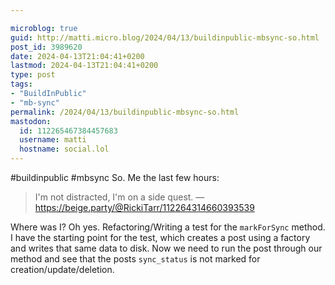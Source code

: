 ```yaml
---

microblog: true
guid: http://matti.micro.blog/2024/04/13/buildinpublic-mbsync-so.html
post_id: 3989620
date: 2024-04-13T21:04:41+0200
lastmod: 2024-04-13T21:04:41+0200
type: post
tags:
- "BuildInPublic"
- "mb-sync"
permalink: /2024/04/13/buildinpublic-mbsync-so.html
mastodon:
  id: 112265467384457683
  username: matti
  hostname: social.lol
---
```

#buildinpublic #mbsync So. Me the last few hours:

>I'm not distracted, I'm on a side quest.
— https://beige.party/@RickiTarr/112264314660393539

Where was I? Oh yes. Refactoring/Writing a test for the `markForSync` method. I have the starting point for the test, which creates a post using a factory and writes that same data to disk. Now we need to run the post through our method and see that the posts `sync_status` is not marked for creation/update/deletion.
